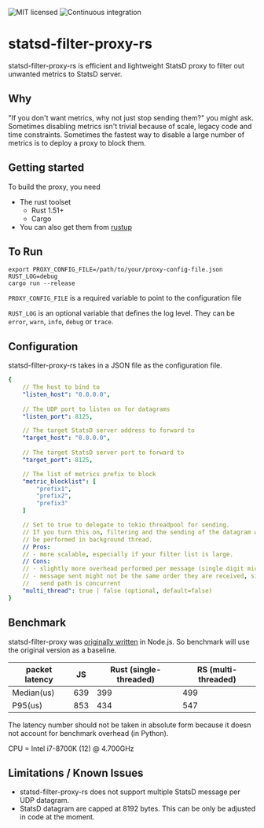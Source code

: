 ![MIT licensed](https://img.shields.io/badge/license-MIT-blue.svg)
![Continuous integration](https://github.com/askldjd/statsd-filter-proxy-rs/workflows/CI/badge.svg)

# statsd-filter-proxy-rs

statsd-filter-proxy-rs is efficient and lightweight StatsD proxy to filter out unwanted metrics to StatsD server.

## Why

"If you don't want metrics, why not just stop sending them?" you might ask. Sometimes disabling metrics isn't trivial because of scale, legacy code and time constraints. Sometimes the fastest way to disable a large number of metrics is to deploy a proxy to block them.

## Getting started

To build the proxy, you need
 - The rust toolset
    - Rust 1.51+
    - Cargo
 - You can also get them from [rustup](https://rustup.rs/)

## To Run

```
export PROXY_CONFIG_FILE=/path/to/your/proxy-config-file.json
RUST_LOG=debug 
cargo run --release
```

`PROXY_CONFIG_FILE` is a required variable to point to the configuration file

`RUST_LOG` is an optional variable that defines the log level. They can be `error`, `warn`, `info`, `debug` or `trace`.


## Configuration

statsd-filter-proxy-rs takes in a JSON file as the configuration file. 

```yaml
{
    // The host to bind to
    "listen_host": "0.0.0.0",
    
    // The UDP port to listen on for datagrams
    "listen_port": 8125,

    // The target StatsD server address to forward to
    "target_host": "0.0.0.0",
    
    // The target StatsD server port to forward to
    "target_port": 8125,

    // The list of metrics prefix to block
    "metric_blocklist": [
        "prefix1",
        "prefix2",
        "prefix3"
    ]

    // Set to true to delegate to tokio threadpool for sending.
    // If you turn this on, filtering and the sending of the datagram will
    // be performed in background thread.
    // Pros:
    // - more scalable, especially if your filter list is large.
    // Cons:
    // - slightly more overhead performed per message (single digit microseconds)
    // - message sent might not be the same order they are received, since
    //   send path is concurrent
    "multi_thread": true | false (optional, default=false)
}
```

## Benchmark

statsd-filter-proxy was [originally written](./benchmark/statsd-filter-proxy.js) in Node.js. So benchmark will use the original version as a baseline.

| packet latency | JS  | Rust (single-threaded) | RS (multi-threaded) |
|----------------|-----|------------------------|---------------------|
| Median(us)     | 639 | 399                    | 499                 |
| P95(us)        | 853 | 434                    | 547                 |

The latency number should not be taken in absolute form because it doesn not account for benchmark overhead (in Python).

CPU = Intel i7-8700K (12) @ 4.700GHz

## Limitations / Known Issues
- statsd-filter-proxy-rs does not support multiple StatsD message per UDP datagram. 
- StatsD datagram are capped at 8192 bytes. This can be only be adjusted in code at the moment.